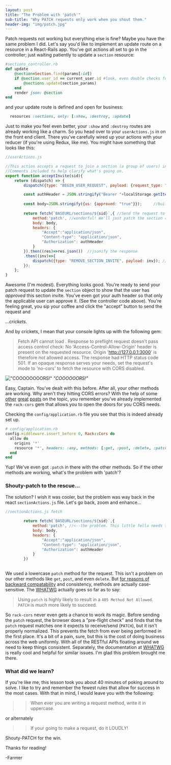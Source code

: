 ```yaml
---
layout: post
title: "The Problem with 'patch'"
sub-title: "Why PATCH requests only work when you shout them."
header-img: "img/patch.jpg"
---
```



Patch requests not working but everything else is fine? Maybe you have the same problem I did.
Let's say you'd like to implement an update route on a resource in a React-Rails app. You've got actions all set to go in the controller; just waiting patiently to update a ```section``` resource:


```ruby
#sections_controller.rb
def update
    @section=Section.find(params[:id])
    if @section.user_id == current_user.id #look, even double checks for authentication/authorization.
        @sections.update(section_params)
    end
    render json: @section
end

```

and your update route is defined and open for business:

```ruby
  resources :sections, only: [:show, :destroy, :update]
```

Just to make you feel even better, your ```:show``` and ```:destroy``` routes are already working like a charm. So you head over to your ```userActions.js``` in on the front end client. There you've carefully wired up your actions with your reducer (if you're using Redux, like me). You might have something that looks like this:

```javascript
//userActions.js

//This action accepts a request to join a section (a group of users) in the app.
//Comments included to help clarify what's going on.
export function acceptInvite(sid){
    return (dispatch) => {
        dispatch({type: "BEGIN_USER_REQUEST", payload: {request_type: "accept invite", id: sid}});     //tell state to wait up while we perform the acceptance of the invitation.

        const authHeader = JSON.stringify("Bearer "+localStorage.getItem("jwtToken"));    //Build the auth header and stringify for use in the fetch (make it happen)
    
        const body=JSON.stringify({us: {approved: "true"}});     //build the request body for use in the fetch, true because we're accepting the invitation
        
        return fetch(`BASEURL/sections/${sid}`,{ //Send the request to the sections controller
            method:'patch', //wonderful! We'll just patch the section record to say it's been approved and then we'll have pie. I like pie.
            body: body,
            headers: {
                "Accept":"application/json",
                "Content-type": "application/json",
                "Authorization": authHeader
            }
        }).then((res)=>res.json())  //jsonify the response
        .then((inv)=>{
            dispatch({type: "REMOVE_SECTION_INVITE", payload: inv}); //remove the section invite from the state
        });
    };
}
```

Awesome (I'm modest). Everything looks good. You're ready to send your patch request to update the ```section``` object to show that the user has _approved_ this section invite. You've even got your auth header so that only the applicable user can approve it. (See the controller code above). You're feeling great, you sip your coffee and click the "accept" button to send the request and 

_...crickets._

And by crickets, I mean that your console lights up with the following gem: 

>Fetch API cannot load . Response to preflight request doesn't pass access control check: No 'Access-Control-Allow-Origin' header is present on the requested resource. Origin 'http://127.0.0.1:3000' is therefore not allowed access. The response had HTTP status code 501. If an opaque response serves your needs, set the request's mode to 'no-cors' to fetch the resource with CORS disabled.


!["COOOOOOOORS!"]({{site.baseurl}}/img/StarTrekIIKhaaaaaan.png)
_"COOOOOORS!"_

Easy, Captain. You've dealt with this before. After all, your other methods are working. Why aren't they hitting CORS errors? With the help of some [other](https://medium.com/@damwhitaker/navigating-cors-using-react-and-rails-a58b4aee4733) [great](https://cecilycodes.com/rails-react-cors-issues/) [posts](https://stackoverflow.com/questions/17858178/allow-anything-through-cors-policy/17858276#17858276) on the topic, you remember you've already implemented the ```rack-cors``` gem that allows you to open the doors for you CORS needs. 

Checking the ```config/application.rb``` file you see that this is indeed already set up.


```ruby
# config/application.rb
config.middleware.insert_before 0, Rack::Cors do
  allow do
    origins '*'
    resource '*', headers: :any, methods: [:get, :post, :delete, :patch, :options]  #<---I see you, patch. Why can't you just be cool?
  end
end
```

Yup! We've even got ```:patch``` in there with the other methods. So if the other methods are working, what's the problem with 'patch'?

### Shouty-patch to the rescue...

The solution? I wish it was cooler, but the problem was way back in the react ```sectionActions.js``` file. Let's go back, zoom and enhance...

```javascript
//sectionActions.js fetch
        
        return fetch(`BASEURL/sections/${sid}`,{
            method:'patch', //<--the problem. This little fella needs to be PATCH!
            body: body,
            headers: {
                "Accept":"application/json",
                "Content-type": "application/json",
                "Authorization": authHeader
            }
        })
 
```

We used a lowercase `patch` method for the request.  This isn't a problem on our other methods like `get`, `post`, and even `delete`. But [for reasons of backward compatability](https://fetch.spec.whatwg.org/#methods) and consistency, methods are actually case-sensitive. The [WHATWG](https://fetch.spec.whatwg.org/#example-normalization) actually goes so far as to say:
>Using `patch` is highly likely to result in a `405 Method Not Allowed`. `PATCH` is much more likely to succeed.

So ```rack-cors``` never even gets a chance to work its magic. Before sending the ```patch``` request, the browser does a "pre-flight check" and finds that the ```patch``` request matches one it expects to receive/send (`PATCH`), but it isn't properly normalized. This prevents the fetch from ever being performed in the first place. It's a bit of a pain, sure, but this is the cost of doing business across the web uniformly. With all of the RESTful APIs floating around we need to keep things consistent. Separately, the documentation at [WHATWG](https://whatwg.org/) is really cool and helpful for similar issues. I'm glad this problem brought me there. 

### What did we learn? 
If you're like me, this lesson took you about 40 minutes of poking around to solve. I like to try and remember the fewest rules that allow for success in the most cases. With that in mind, I would leave you with the following:

>> When ever you are writing a request method, write it in uppercase.

or alternately

>> If your going to make a request, do it LOUDLY!


Shouty-PATCH for the win. 

Thanks for reading!

-Farmer


